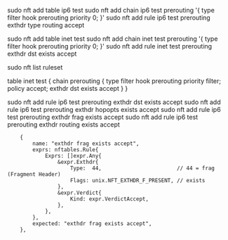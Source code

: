 sudo nft add table ip6 test
sudo nft add chain ip6 test prerouting '{ type filter hook prerouting priority 0; }'
sudo nft add rule ip6 test prerouting exthdr type routing accept





sudo nft add table inet test
sudo nft add chain inet test prerouting '{ type filter hook prerouting priority 0; }'
sudo nft add rule inet test prerouting exthdr dst exists accept


sudo nft list ruleset

table inet test {
        chain prerouting {
                type filter hook prerouting priority filter; policy accept;
                exthdr dst exists accept
        }
}


sudo nft add rule ip6 test prerouting exthdr dst exists accept
sudo nft add rule ip6 test prerouting exthdr hopopts exists accept
sudo nft add rule ip6 test prerouting exthdr frag exists accept
sudo nft add rule ip6 test prerouting exthdr routing exists accept



		{
			name: "exthdr frag exists accept",
			exprs: nftables.Rule{
				Exprs: []expr.Any{
					&expr.Exthdr{
						Type:  44,                        // 44 = frag (Fragment Header)
						Flags: unix.NFT_EXTHDR_F_PRESENT, // exists
					},
					&expr.Verdict{
						Kind: expr.VerdictAccept,
					},
				},
			},
			expected: "exthdr frag exists accept",
		},






